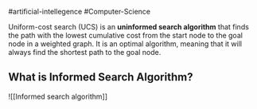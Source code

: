 #artificial-intellegence #Computer-Science 

Uniform-cost search (UCS) is an **uninformed search algorithm** that finds the path with the lowest cumulative cost from the start node to the goal node in a weighted graph. It is an optimal algorithm, meaning that it will always find the shortest path to the goal node.

## What is Informed Search Algorithm?

![[Informed search algorithm]]



